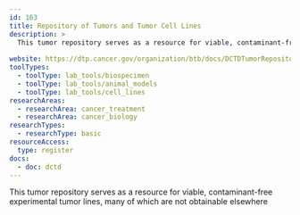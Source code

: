 ```yaml
---
id: 163
title: Repository of Tumors and Tumor Cell Lines
description: >
  This tumor repository serves as a resource for viable, contaminant-free experimental tumor lines, many of which are not obtainable elsewhere.
  
website: https://dtp.cancer.gov/organization/btb/docs/DCTDTumorRepositoryCatalog.pdf
toolTypes:
  - toolType: lab_tools/biospecimen
  - toolType: lab_tools/animal_models
  - toolType: lab_tools/cell_lines
researchAreas:
  - researchArea: cancer_treatment
  - researchArea: cancer_biology
researchTypes:
  - researchType: basic
resourceAccess:
  type: register
docs:
  - doc: dctd
---
```

This tumor repository serves as a resource for viable, contaminant-free experimental tumor lines, many of which are not obtainable elsewhere
